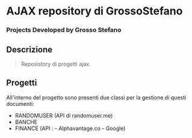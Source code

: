# AJAX repository di GrossoStefano

### Projects Developed by Grosso Stefano


## Descrizione ##
> Reposistory di progetti ajax

## Progetti ##
All'interno del progetto sono presenti due classi per la gestione di questi documenti:
* RANDOMUSER (API di randomuser.me)
* BANCHE
* FINANCE (API :
              - Alphavantage.co
              - Google)


